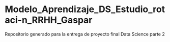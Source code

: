 # Modelo_Aprendizaje_DS_Estudio_rotaci-n_RRHH_Gaspar
Repositorio generado para la entrega de proyecto final Data Science parte 2
